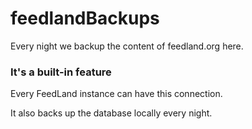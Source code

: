 # feedlandBackups
Every night we backup the content of feedland.org here. 

### It's a built-in feature
Every FeedLand instance can have this connection. 

It also backs up the database locally every night. 
